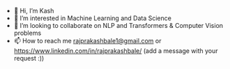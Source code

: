 - 👋 Hi, I’m Kash
- 👀 I’m interested in Machine Learning and Data Science
- 💞️ I’m looking to collaborate on NLP and Transformers & Computer Vision problems
- 📫 How to reach me rajprakashbale1@gmail.com or https://www.linkedin.com/in/rajprakashbale/ (add a message with your request :))

<!---
rajprakashbale1/rajprakashbale1 is a ✨ special ✨ repository because its `README.md` (this file) appears on your GitHub profile.
You can click the Preview link to take a look at your changes.
--->
